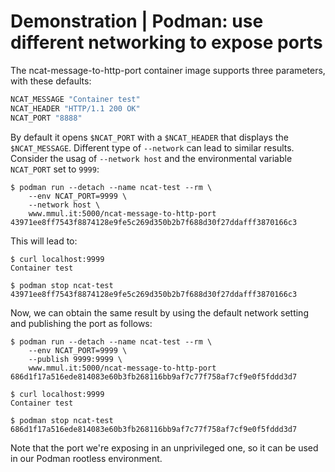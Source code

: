 # Demonstration | Podman: use different networking to expose ports

The ncat-message-to-http-port container image supports three parameters, with
these defaults:

```Dockerfile
NCAT_MESSAGE "Container test"
NCAT_HEADER "HTTP/1.1 200 OK"
NCAT_PORT "8888"
```

By default it opens `$NCAT_PORT` with a `$NCAT_HEADER` that displays the
`$NCAT_MESSAGE`.
Different type of `--network` can lead to similar results. Consider the usag of
`--network host` and the environmental variable `NCAT_PORT` set to `9999`:

```console
$ podman run --detach --name ncat-test --rm \
    --env NCAT_PORT=9999 \
    --network host \
    www.mmul.it:5000/ncat-message-to-http-port
43971ee8ff7543f8874128e9fe5c269d350b2b7f688d30f27ddafff3870166c3
```

This will lead to:

```console
$ curl localhost:9999
Container test
```

```console
$ podman stop ncat-test
43971ee8ff7543f8874128e9fe5c269d350b2b7f688d30f27ddafff3870166c3
```

Now, we can obtain the same result by using the default network setting and
publishing the port as follows:

```console
$ podman run --detach --name ncat-test --rm \
    --env NCAT_PORT=9999 \
    --publish 9999:9999 \
    www.mmul.it:5000/ncat-message-to-http-port
686d1f17a516ede814083e60b3fb268116bb9af7c77f758af7cf9e0f5fddd3d7
```

```console
$ curl localhost:9999
Container test
```

```console
$ podman stop ncat-test
686d1f17a516ede814083e60b3fb268116bb9af7c77f758af7cf9e0f5fddd3d7
```

Note that the port we're exposing in an unprivileged one, so it can be used in
our Podman rootless environment.
